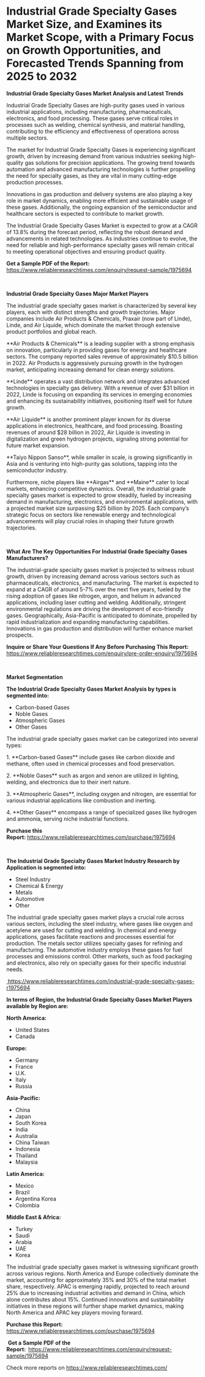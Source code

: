 <p><h1>Industrial Grade Specialty Gases Market Size, and Examines its Market Scope, with a Primary Focus on Growth Opportunities, and Forecasted Trends Spanning from 2025 to 2032</h1></p><p><strong>Industrial Grade Specialty Gases Market Analysis and Latest Trends</strong></p>
<p><p>Industrial Grade Specialty Gases are high-purity gases used in various industrial applications, including manufacturing, pharmaceuticals, electronics, and food processing. These gases serve critical roles in processes such as welding, chemical synthesis, and material handling, contributing to the efficiency and effectiveness of operations across multiple sectors.</p><p>The market for Industrial Grade Specialty Gases is experiencing significant growth, driven by increasing demand from various industries seeking high-quality gas solutions for precision applications. The growing trend towards automation and advanced manufacturing technologies is further propelling the need for specialty gases, as they are vital in many cutting-edge production processes.</p><p>Innovations in gas production and delivery systems are also playing a key role in market dynamics, enabling more efficient and sustainable usage of these gases. Additionally, the ongoing expansion of the semiconductor and healthcare sectors is expected to contribute to market growth.</p><p>The Industrial Grade Specialty Gases Market is expected to grow at a CAGR of 13.8% during the forecast period, reflecting the robust demand and advancements in related technologies. As industries continue to evolve, the need for reliable and high-performance specialty gases will remain critical to meeting operational objectives and ensuring product quality.</p></p>
<p><strong>Get a Sample PDF of the Report:&nbsp;</strong> <a href="https://www.reliableresearchtimes.com/enquiry/request-sample/1975694?utm_campaign=2271&utm_medium=2&utm_source=Github&utm_content=ia&utm_term=04022025&utm_id=industrial-grade-specialty-gases">https://www.reliableresearchtimes.com/enquiry/request-sample/1975694</a></p>
<p>&nbsp;</p>
<p><strong>Industrial Grade Specialty Gases Major Market Players</strong></p>
<p><p>The industrial grade specialty gases market is characterized by several key players, each with distinct strengths and growth trajectories. Major companies include Air Products & Chemicals, Praxair (now part of Linde), Linde, and Air Liquide, which dominate the market through extensive product portfolios and global reach. </p><p>**Air Products & Chemicals** is a leading supplier with a strong emphasis on innovation, particularly in providing gases for energy and healthcare sectors. The company reported sales revenue of approximately $10.5 billion in 2022. Air Products is aggressively pursuing growth in the hydrogen market, anticipating increasing demand for clean energy solutions.</p><p>**Linde** operates a vast distribution network and integrates advanced technologies in specialty gas delivery. With a revenue of over $31 billion in 2022, Linde is focusing on expanding its services in emerging economies and enhancing its sustainability initiatives, positioning itself well for future growth.</p><p>**Air Liquide** is another prominent player known for its diverse applications in electronics, healthcare, and food processing. Boasting revenues of around $28 billion in 2022, Air Liquide is investing in digitalization and green hydrogen projects, signaling strong potential for future market expansion.</p><p>**Taiyo Nippon Sanso**, while smaller in scale, is growing significantly in Asia and is venturing into high-purity gas solutions, tapping into the semiconductor industry. </p><p>Furthermore, niche players like **Airgas** and **Maine** cater to local markets, enhancing competitive dynamics. Overall, the industrial grade specialty gases market is expected to grow steadily, fueled by increasing demand in manufacturing, electronics, and environmental applications, with a projected market size surpassing $25 billion by 2025. Each company’s strategic focus on sectors like renewable energy and technological advancements will play crucial roles in shaping their future growth trajectories.</p></p>
<p>&nbsp;</p>
<p><strong>What Are The Key Opportunities For Industrial Grade Specialty Gases Manufacturers?</strong></p>
<p><p>The industrial-grade specialty gases market is projected to witness robust growth, driven by increasing demand across various sectors such as pharmaceuticals, electronics, and manufacturing. The market is expected to expand at a CAGR of around 5-7% over the next five years, fueled by the rising adoption of gases like nitrogen, argon, and helium in advanced applications, including laser cutting and welding. Additionally, stringent environmental regulations are driving the development of eco-friendly gases. Geographically, Asia-Pacific is anticipated to dominate, propelled by rapid industrialization and expanding manufacturing capabilities. Innovations in gas production and distribution will further enhance market prospects.</p></p>
<p><strong>Inquire or Share Your Questions If Any Before Purchasing This Report:</strong> <a href="https://www.reliableresearchtimes.com/enquiry/pre-order-enquiry/1975694?utm_campaign=2271&utm_medium=2&utm_source=Github&utm_content=ia&utm_term=04022025&utm_id=industrial-grade-specialty-gases">https://www.reliableresearchtimes.com/enquiry/pre-order-enquiry/1975694</a></p>
<p>&nbsp;</p>
<p><strong>Market Segmentation</strong></p>
<p><strong>The Industrial Grade Specialty Gases Market Analysis by types is segmented into:</strong></p>
<p><ul><li>Carbon-based Gases</li><li>Noble Gases</li><li>Atmospheric Gases</li><li>Other Gases</li></ul></p>
<p><p>The industrial grade specialty gases market can be categorized into several types: </p><p>1. **Carbon-based Gases** include gases like carbon dioxide and methane, often used in chemical processes and food preservation.</p><p>2. **Noble Gases** such as argon and xenon are utilized in lighting, welding, and electronics due to their inert nature.</p><p>3. **Atmospheric Gases**, including oxygen and nitrogen, are essential for various industrial applications like combustion and inerting.</p><p>4. **Other Gases** encompass a range of specialized gases like hydrogen and ammonia, serving niche industrial functions.</p></p>
<p><strong>Purchase this Report:&nbsp;</strong><a href="https://www.reliableresearchtimes.com/purchase/1975694?utm_campaign=2271&utm_medium=2&utm_source=Github&utm_content=ia&utm_term=04022025&utm_id=industrial-grade-specialty-gases">https://www.reliableresearchtimes.com/purchase/1975694</a></p>
<p>&nbsp;</p>
<p><strong>The Industrial Grade Specialty Gases Market Industry Research by Application is segmented into:</strong></p>
<p><ul><li>Steel Industry</li><li>Chemical & Energy</li><li>Metals</li><li>Automotive</li><li>Other</li></ul></p>
<p><p>The industrial grade specialty gases market plays a crucial role across various sectors, including the steel industry, where gases like oxygen and acetylene are used for cutting and welding. In chemical and energy applications, gases facilitate reactions and processes essential for production. The metals sector utilizes specialty gases for refining and manufacturing. The automotive industry employs these gases for fuel processes and emissions control. Other markets, such as food packaging and electronics, also rely on specialty gases for their specific industrial needs.</p></p>
<p><a href="https://www.reliableresearchtimes.com/industrial-grade-specialty-gases-r1975694?utm_campaign=2271&utm_medium=2&utm_source=Github&utm_content=ia&utm_term=04022025&utm_id=industrial-grade-specialty-gases">&nbsp;https://www.reliableresearchtimes.com/industrial-grade-specialty-gases-r1975694</a></p>
<p><strong>In terms of Region, the Industrial Grade Specialty Gases Market Players available by Region are:</strong></p>
<p>
    <p> <strong> North America: </strong>
        <ul>
            <li>United States</li>
            <li>Canada</li>
        </ul>
        </p> 
    <p> <strong> Europe: </strong>
        <ul>
            <li>Germany</li>
            <li>France</li>
            <li>U.K.</li>
            <li>Italy</li>
            <li>Russia</li>
        </ul>
        </p> 
    <p> <strong> Asia-Pacific: </strong>
        <ul>
            <li>China</li>
            <li>Japan</li>
            <li>South Korea</li>
            <li>India</li>
            <li>Australia</li>
            <li>China Taiwan</li>
            <li>Indonesia</li>
            <li>Thailand</li>
            <li>Malaysia</li>
        </ul>
        </p> 
    <p> <strong> Latin America: </strong>
        <ul>
            <li>Mexico</li>
            <li>Brazil</li>
            <li>Argentina Korea</li>
            <li>Colombia</li>
        </ul>
        </p> 
    <p> <strong> Middle East & Africa: </strong>
        <ul>
            <li>Turkey</li>
            <li>Saudi</li>
            <li>Arabia</li>
            <li>UAE</li>
            <li>Korea</li>
        </ul>
    </p>
    </p>
<p><p>The industrial grade specialty gases market is witnessing significant growth across various regions. North America and Europe collectively dominate the market, accounting for approximately 35% and 30% of the total market share, respectively. APAC is emerging rapidly, projected to reach around 25% due to increasing industrial activities and demand in China, which alone contributes about 15%. Continued innovations and sustainability initiatives in these regions will further shape market dynamics, making North America and APAC key players moving forward.</p></p>
<p><strong>Purchase this Report: </strong><a href="https://www.reliableresearchtimes.com/purchase/1975694?utm_campaign=2271&utm_medium=2&utm_source=Github&utm_content=ia&utm_term=04022025&utm_id=industrial-grade-specialty-gases">https://www.reliableresearchtimes.com/purchase/1975694</a></p>
<p>&nbsp;<strong>Get a Sample PDF of the Report:&nbsp;&nbsp;</strong><a href="https://www.reliableresearchtimes.com/enquiry/request-sample/1975694?utm_campaign=2271&utm_medium=2&utm_source=Github&utm_content=ia&utm_term=04022025&utm_id=industrial-grade-specialty-gases">https://www.reliableresearchtimes.com/enquiry/request-sample/1975694</a></p>
<p><strong></strong></p>
<p>Check more reports on <a href="https://www.reliableresearchtimes.com/?utm_campaign=2271&utm_medium=2&utm_source=Github&utm_content=ia&utm_term=04022025&utm_id=industrial-grade-specialty-gases">https://www.reliableresearchtimes.com/</a></p>